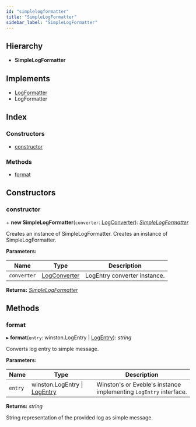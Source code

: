 ```yaml
---
id: "simplelogformatter"
title: "SimpleLogFormatter"
sidebar_label: "SimpleLogFormatter"
---
```


## Hierarchy

* **SimpleLogFormatter**

## Implements

* [LogFormatter](../interfaces/types.logformatter.md)
* LogFormatter

## Index

### Constructors

* [constructor](simplelogformatter.md#constructor)

### Methods

* [format](simplelogformatter.md#format)

## Constructors

###  constructor

\+ **new SimpleLogFormatter**(`converter`: [LogConverter](../interfaces/types.logconverter.md)): *[SimpleLogFormatter](simplelogformatter.md)*

Creates an instance of SimpleLogFormatter.
Creates an instance of SimpleLogFormatter.

**Parameters:**

Name | Type | Description |
------ | ------ | ------ |
`converter` | [LogConverter](../interfaces/types.logconverter.md) | LogEntry converter instance.  |

**Returns:** *[SimpleLogFormatter](simplelogformatter.md)*

## Methods

###  format

▸ **format**(`entry`: winston.LogEntry | [LogEntry](../interfaces/types.logentry.md)): *string*

Converts log entry to simple message.

**Parameters:**

Name | Type | Description |
------ | ------ | ------ |
`entry` | winston.LogEntry &#124; [LogEntry](../interfaces/types.logentry.md) | Winston's or Eveble's instance implementing `LogEntry` interface. |

**Returns:** *string*

String representation of the provided log as simple message.
